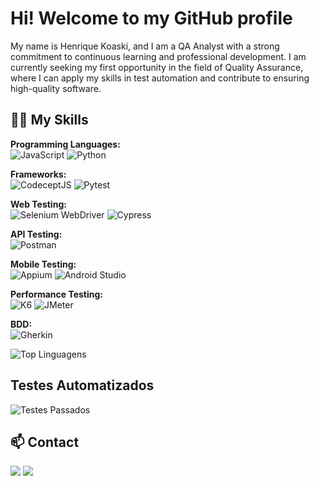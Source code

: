 # Hi! Welcome to my GitHub profile

My name is Henrique Koaski, and I am a QA Analyst with a strong commitment to continuous learning and professional development. I am currently seeking my first opportunity in the field of Quality Assurance, where I can apply my skills in test automation and contribute to ensuring high-quality software.


## 🧑‍💻 My Skills

**Programming Languages:**  
![JavaScript](https://img.shields.io/badge/JavaScript-%23F7DF1E?style=for-the-badge&logo=javascript&logoColor=%2320232a) ![Python](https://img.shields.io/badge/Python-%2314354C?style=for-the-badge&logo=python&logoColor=%23FFD43B)  

**Frameworks:**  
![CodeceptJS](https://img.shields.io/badge/CodeceptJS-%23F5D300?style=for-the-badge&logo=codeceptjs&logoColor=%232E6F95) ![Pytest](https://img.shields.io/badge/Pytest-%2323D18B?style=for-the-badge&logo=pytest&logoColor=white)  

**Web Testing:**  
![Selenium WebDriver](https://img.shields.io/badge/Selenium%20WebDriver-%234B77BE?style=for-the-badge&logo=selenium&logoColor=white) ![Cypress](https://img.shields.io/badge/Cypress-%2325482C?style=for-the-badge&logo=cypress&logoColor=white)  

**API Testing:**  
![Postman](https://img.shields.io/badge/Postman-%23FF6C37?style=for-the-badge&logo=postman&logoColor=white)  
  
**Mobile Testing:**  
![Appium](https://img.shields.io/badge/Appium-%23C7166E?style=for-the-badge&logo=appium&logoColor=white) ![Android Studio](https://img.shields.io/badge/Android%20Studio-%2300B2A0?style=for-the-badge&logo=android-studio&logoColor=white) 

**Performance Testing:**  
![K6](https://img.shields.io/badge/K6-%234B9DFA?style=for-the-badge&logo=k6&logoColor=white) ![JMeter](https://img.shields.io/badge/JMeter-%234B5F5F?style=for-the-badge&logo=apache&logoColor=white)

**BDD:**  
![Gherkin](https://img.shields.io/badge/Gherkin-%236EB1F7?style=for-the-badge&logo=gherkin&logoColor=white)  
  
  
 
  
  




![Top Linguagens](https://github-readme-stats.vercel.app/api/top-langs/?username=henriquekoaski&theme=tokyonight&custom_title=Top%20%Linguagens)



## Testes Automatizados

![Testes Passados](https://img.shields.io/badge/tests-passed-brightgreen?style=for-the-badge)





## 📫 Contact

<a href = "mailto:henriquekoaski@outlook.com"><img src="https://img.shields.io/badge/-Email-%230077B5?style=for-the-badge&logo=email&logoColor=white" target="_blank"></a>
<a href="https://www.linkedin.com/in/henriquekoaski" target="_blank"><img src="https://img.shields.io/badge/-LinkedIn-%230077B5?style=for-the-badge&logo=linkedin&logoColor=white" target="_blank"></a>





